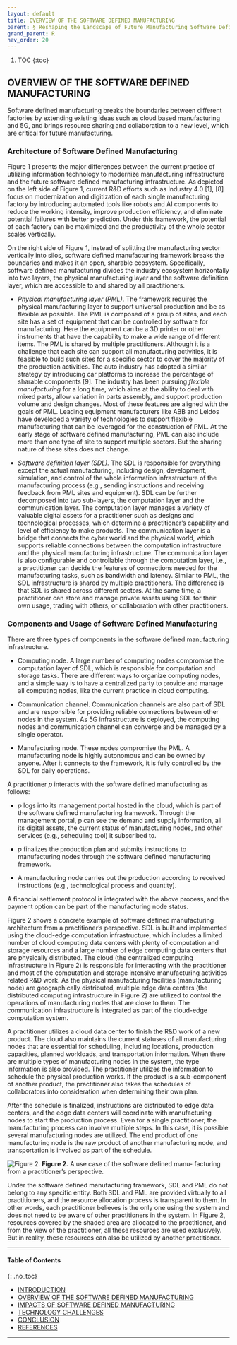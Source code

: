 ```yaml
---
layout: default
title: OVERVIEW OF THE SOFTWARE DEFINED MANUFACTURING
parent: § Reshaping the Landscape of Future Manufacturing Software Defined Manufacturing   
grand_parent: R 
nav_order: 20 
---
```

<style>
.dont-break-out {
  /* These are technically the same, but use both */
  overflow-wrap: break-word;
  word-wrap: break-word;

     -ms-word-break: break-all;
  /* This is the dangerous one in WebKit, as it breaks things wherever */
  word-break: break-all;
  /* Instead use this non-standard one: */
  word-break: break-word;
}

.youtube-container {
    position: relative;
    width: 100%;
    height: 0;
    padding-bottom: 56.25%;
}
.youtube-video {
    position: absolute;
    top: 0;
    left: 0;
    width: 100%;
    height: 100%;
}

</style>

<div class="dont-break-out" markdown="1">

1. TOC
{:toc}

## OVERVIEW OF THE SOFTWARE DEFINED MANUFACTURING
Software defined manufacturing breaks the boundaries between different factories by extending existing ideas such as cloud based manufacturing and 5G, and brings resource sharing and collaboration to a new level, which are critical for future manufacturing.

### Architecture of Software Defined Manufacturing
Figure 1 presents the major differences between the current practice of utilizing information technology to modernize manufacturing infrastructure and the future software defined manufacturing infrastructure. As depicted on the left side of Figure 1, current R&D efforts such as Industry 4.0 [1], [8] focus on modernization and digitization of each single manufacturing factory by introducing automated tools like robots and AI components to reduce the working intensity, improve production efficiency, and eliminate potential failures with better prediction. Under this framework, the potential of each factory can be maximized and the productivity of the whole sector scales vertically.

On the right side of Figure 1, instead of splitting the manufacturing sector vertically into silos, software defined manufacturing framework breaks the boundaries and makes it an open, sharable ecosystem. Specifically, software defined manufacturing divides the industry ecosystem horizontally into two layers, the physical manufacturing layer and the software definition layer, which are accessible to and shared by all practitioners.

- *Physical manufacturing layer (PML)*. The framework requires the physical manufacturing layer to support universal production and be as flexible as possible. The PML is composed of a group of sites, and each site has a set of equipment that can be controlled by software for manufacturing. Here the equipment can be a 3D printer or other instruments that have the capability to make a wide range of different items. The PML is shared by multiple practitioners. Although it is a challenge that each site can support all manufacturing activities, it is feasible to build such sites for a specific sector to cover the majority of the production activities. The auto industry has adopted a similar strategy by introducing car platforms to increase the percentage of sharable components [9]. The industry has been pursuing *flexible manufacturing* for a long time, which aims at the ability to deal with mixed parts, allow variation in parts assembly, and support production volume and design changes. Most of these features are aligned with the goals of PML. Leading equipment manufacturers like ABB and Leidos have developed a variety of technologies to support flexible manufacturing that can be leveraged for the construction of PML. At the early stage of software defined manufacturing, PML can also include more than one type of site to support multiple sectors. But the sharing nature of these sites does not change.

- *Software definition layer (SDL).* The SDL is responsible for everything except the actual manufacturing, including design, development, simulation, and control of the whole information infrastructure of the manufacturing process (e.g., sending instructions and receiving feedback from PML sites and equipment). SDL can be further decomposed into two sub-layers, the computation layer and the communication layer. The computation layer manages a variety of valuable digital assets for a practitioner such as designs and technological processes, which determine a practitioner’s capability and level of efficiency to make products. The communication layer is a bridge that connects the cyber world and the physical world, which supports reliable connections between the computation infrastructure and the physical manufacturing infrastructure. The communication layer is also configurable and controllable through the computation layer, i.e., a practitioner can decide the features of connections needed for the manufacturing tasks, such as bandwidth and latency. Similar to PML, the SDL infrastructure is shared by multiple practitioners. The difference is that SDL is shared across different sectors. At the same time, a practitioner can store and manage private assets using SDL for their own usage, trading with others, or collaboration with other practitioners.

### Components and Usage of Software Defined Manufacturing

There are three types of components in the software defined manufacturing infrastructure. 

- Computing node. A large number of computing nodes compromise the computation layer of SDL, which is responsible for computation and storage tasks. There are different ways to organize computing nodes, and a simple way is to have a centralized party to provide and manage all computing nodes, like the current practice in cloud computing. 

- Communication channel. Communication channels are also part of SDL and are responsible for providing reliable connections between other nodes in the system. As 5G infrastructure is deployed, the computing nodes and communication channel can converge and be managed by a single operator. 

- Manufacturing node. These nodes compromise the PML. A manufacturing node is highly autonomous and can be owned by anyone. After it connects to the framework, it is fully controlled by the SDL for daily operations. 

A practitioner *p* interacts with the software defined manufacturing as follows: 

- *p* logs into its management portal hosted in the cloud, which is part of the software defined manufacturing framework. Through the management portal, p can see the demand and supply information, all its digital assets, the current status of manufacturing nodes, and other services (e.g., scheduling tool) it subscribed to. 

- *p* finalizes the production plan and submits instructions to manufacturing nodes through the software defined manufacturing framework. 

- A manufacturing node carries out the production according to received instructions (e.g., technological process and quantity).

A financial settlement protocol is integrated with the above process, and the payment option can be part of the manufacturing node status.

Figure 2 shows a concrete example of software defined manufacturing architecture from a practitioner’s perspective. SDL is built and implemented using the cloud-edge computation infrastructure, which includes a limited number of cloud computing data centers with plenty of computation and storage resources and a large number of edge computing data centers that are physically distributed. The cloud (the centralized computing infrastructure in Figure 2) is responsible for interacting with the practitioner and most of the computation and storage intensive manufacturing activities related R&D work. As the physical manufacturing facilities (manufacturing node) are geographically distributed, multiple edge data centers (the distributed computing infrastructure in Figure 2) are utilized to control the operations of manufacturing nodes that are close to them. The communication infrastructure is integrated as part of the cloud-edge computation system.

A practitioner utilizes a cloud data center to finish the R&D work of a new product. The cloud also maintains the current statuses of all manufacturing nodes that are essential for scheduling, including locations, production capacities, planned workloads, and transportation information. When there are multiple types of manufacturing nodes in the system, the type information is also provided. The practitioner utilizes the information to schedule the physical production works. If the product is a sub-component of another product, the practitioner also takes the schedules of collaborators into consideration when determining their own plan.

After the schedule is finalized, instructions are distributed to edge data centers, and the edge data centers will coordinate with manufacturing nodes to start the production process. Even for a single practitioner, the manufacturing process can involve multiple steps. In this case, it is possible several manufacturing nodes are utilized. The end product of one manufacturing node is the raw product of another manufacturing node, and transportation is involved as part of the schedule.

![Figure 2.](https://statics.bsafes.com/images/papers/Reshaping-the-Landscape-of-Future-Manufacturing-Software-Defined-Manufacturing-fig-2.png)
**Figure 2.** A use case of the software defined manu- facturing from a practitioner’s perspective.

Under the software defined manufacturing framework, SDL and PML do not belong to any specific entity. Both SDL and PML are provided virtually to all practitioners, and the resource allocation process is transparent to them. In other words, each practitioner believes is the only one using the system and does not need to be aware of other practitioners in the system. In Figure 2, resources covered by the shaded area are allocated to the practitioner, and from the view of the practitioner, all these resources are used exclusively. But in reality, these resources can also be utilized by another practitioner.

***

#### Table of Contents
{: .no_toc}

<ul><li> <a href="/docs/R/Reshaping-the-Landscape-of-Future-Manufacturing-Software-Defined-Manufacturing-1/">
INTRODUCTION</a></li><li> <a href="/docs/R/Reshaping-the-Landscape-of-Future-Manufacturing-Software-Defined-Manufacturing-2/">
OVERVIEW OF THE SOFTWARE DEFINED MANUFACTURING</a></li><li> <a href="/docs/R/Reshaping-the-Landscape-of-Future-Manufacturing-Software-Defined-Manufacturing-3/">
IMPACTS OF SOFTWARE DEFINED MANUFACTURING</a></li><li> <a href="/docs/R/Reshaping-the-Landscape-of-Future-Manufacturing-Software-Defined-Manufacturing-4/">
TECHNOLOGY CHALLENGES</a></li><li> <a href="/docs/R/Reshaping-the-Landscape-of-Future-Manufacturing-Software-Defined-Manufacturing-5/">
CONCLUSION</a></li><li> <a href="/docs/R/Reshaping-the-Landscape-of-Future-Manufacturing-Software-Defined-Manufacturing-6/">
REFERENCES</a></li></ul>

***

</div>
